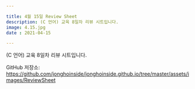 ```yaml
---

title: 4월 15일 Review Sheet
description: (C 언어) 교육 8일차 리뷰 시트입니다.
image: 4.15.jpg
date : 2021-04-15

---
```


(C 언어) 교육 8일차 리뷰 시트입니다.

GitHub 저장소: <https://github.com/jonghoinside/jonghoinside.github.io/tree/master/assets/images/ReviewSheet>

